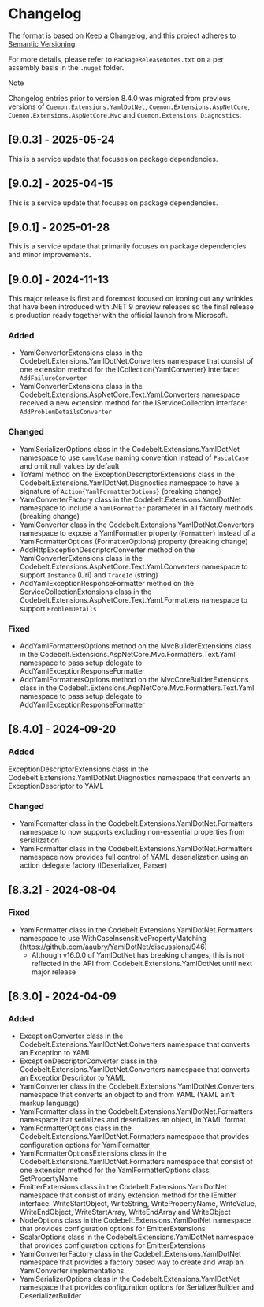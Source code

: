 # Changelog

The format is based on [Keep a Changelog](https://keepachangelog.com/en/1.1.0/), and this project adheres to [Semantic Versioning](https://semver.org/spec/v2.0.0.html).

For more details, please refer to `PackageReleaseNotes.txt` on a per assembly basis in the `.nuget` folder.

> [!NOTE]  
> Changelog entries prior to version 8.4.0 was migrated from previous versions of `Cuemon.Extensions.YamlDotNet`, `Cuemon.Extensions.AspNetCore`, `Cuemon.Extensions.AspNetCore.Mvc` and `Cuemon.Extensions.Diagnostics`.

## [9.0.3] - 2025-05-24

This is a service update that focuses on package dependencies.

## [9.0.2] - 2025-04-15

This is a service update that focuses on package dependencies.

## [9.0.1] - 2025-01-28

This is a service update that primarily focuses on package dependencies and minor improvements.

## [9.0.0] - 2024-11-13

This major release is first and foremost focused on ironing out any wrinkles that have been introduced with .NET 9 preview releases so the final release is production ready together with the official launch from Microsoft.

### Added

- YamlConverterExtensions class in the Codebelt.Extensions.YamlDotNet.Converters namespace that consist of one extension method for the ICollection{YamlConverter} interface: `AddFailureConverter`
- YamlConverterExtensions class in the Codebelt.Extensions.AspNetCore.Text.Yaml.Converters namespace received a new extension method for the IServiceCollection interface: `AddProblemDetailsConverter`

### Changed

- YamlSerializerOptions class in the Codebelt.Extensions.YamlDotNet namespace to use `camelCase` naming convention instead of `PascalCase` and omit null values by default
- ToYaml method on the ExceptionDescriptorExtensions class in the Codebelt.Extensions.YamlDotNet.Diagnostics namespace to have a signature of `Action{YamlFormatterOptions}` (breaking change)
- YamlConverterFactory class in the Codebelt.Extensions.YamlDotNet namespace to include a `YamlFormatter` parameter in all factory methods (breaking change)
- YamlConverter class in the Codebelt.Extensions.YamlDotNet.Converters namespace to expose a YamlFormatter property (`Formatter`) instead of a YamlFormatterOptions (FormatterOptions) property (breaking change)
- AddHttpExceptionDescriptorConverter method on the YamlConverterExtensions class in the Codebelt.Extensions.AspNetCore.Text.Yaml.Converters namespace to support `Instance` (Uri) and `TraceId` (string)
- AddYamlExceptionResponseFormatter method on the ServiceCollectionExtensions class in the Codebelt.Extensions.AspNetCore.Text.Yaml.Formatters namespace to support `ProblemDetails`

### Fixed

- AddYamlFormattersOptions method on the MvcBuilderExtensions class in the Codebelt.Extensions.AspNetCore.Mvc.Formatters.Text.Yaml namespace to pass setup delegate to AddYamlExceptionResponseFormatter
- AddYamlFormattersOptions method on the MvcCoreBuilderExtensions class in the Codebelt.Extensions.AspNetCore.Mvc.Formatters.Text.Yaml namespace to pass setup delegate to AddYamlExceptionResponseFormatter

## [8.4.0] - 2024-09-20

### Added

ExceptionDescriptorExtensions class in the Codebelt.Extensions.YamlDotNet.Diagnostics namespace that converts an ExceptionDescriptor to YAML

### Changed

- YamlFormatter class in the Codebelt.Extensions.YamlDotNet.Formatters namespace to now supports excluding non-essential properties from serialization
- YamlFormatter class in the Codebelt.Extensions.YamlDotNet.Formatters namespace now provides full control of YAML deserialization using an action delegate factory (IDeserializer, Parser)

## [8.3.2] - 2024-08-04

### Fixed

- YamlFormatter class in the Codebelt.Extensions.YamlDotNet.Formatters namespace to use WithCaseInsensitivePropertyMatching (https://github.com/aaubry/YamlDotNet/discussions/946)
  - Although v16.0.0 of YamlDotNet has breaking changes, this is not reflected in the API from Codebelt.Extensions.YamlDotNet until next major release


## [8.3.0] - 2024-04-09

### Added

- ExceptionConverter class in the Codebelt.Extensions.YamlDotNet.Converters namespace that converts an Exception to YAML
- ExceptionDescriptorConverter class in the Codebelt.Extensions.YamlDotNet.Converters namespace that converts an ExceptionDescriptor to YAML
- YamlConverter class in the Codebelt.Extensions.YamlDotNet.Converters namespace that converts an object to and from YAML (YAML ain't markup language)
- YamlFormatter class in the Codebelt.Extensions.YamlDotNet.Formatters namespace that serializes and deserializes an object, in YAML format
- YamlFormatterOptions class in the Codebelt.Extensions.YamlDotNet.Formatters namespace that provides configuration options for YamlFormatter
- YamlFormatterOptionsExtensions class in the Codebelt.Extensions.YamlDotNet.Formatters namespace that consist of one extension method for the YamlFormatterOptions class: SetPropertyName
- EmitterExtensions class in the Codebelt.Extensions.YamlDotNet namespace that consist of many extension method for the IEmitter interface: WriteStartObject, WriteString, WritePropertyName, WriteValue, WriteEndObject, WriteStartArray, WriteEndArray and WriteObject
- NodeOptions class in the Codebelt.Extensions.YamlDotNet namespace that provides configuration options for EmitterExtensions
- ScalarOptions class in the Codebelt.Extensions.YamlDotNet namespace that provides configuration options for EmitterExtensions
- YamlConverterFactory class in the Codebelt.Extensions.YamlDotNet namespace that provides a factory based way to create and wrap an YamlConverter implementations
- YamlSerializerOptions class in the Codebelt.Extensions.YamlDotNet namespace that provides configuration options for SerializerBuilder and DeserializerBuilder
